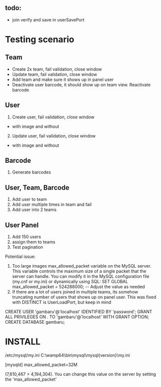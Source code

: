 
## todo:
- join verify and save in userSavePort

# Testing scenario
## Team
- Create 2x team, fail validation, close window
- Update team, fail validation, close window
- Add team and make sure it shows up in panel user
- Deactivate user barcode, it should show up on team view. Reactivate barcode
## User
1. Create user, fail validation, close window
- with image and without
2. Update user, fail validation, close window
- with image and without
## Barcode
1. Generate barcodes
## User, Team, Barcode
1. Add user to team
2. Add user multiple times in team and fail
3. Add user into 2 teams
## User Panel
1. Add 150 users
2. assign them to teams
3. Test pagination


Potential issue:
1. Too large images
max_allowed_packet variable on the MySQL server. This variable controls the maximum size of a single packet that the server can handle. You can modify it in the MySQL configuration file (my.cnf or my.ini) or dynamically using SQL:
SET GLOBAL max_allowed_packet = 524288000; -- Adjust the value as needed
2. If there are a lot of users joined in multiple teams, its somehow truncating number of users that shows up on panel user.
This was fixed with DISTINCT is UserLoadPort, but keep in mind

CREATE USER 'gambaru'@'localhost' IDENTIFIED BY 'password';
GRANT ALL PRIVILEGES ON *.* TO 'gambaru'@'localhost' WITH GRANT OPTION;
CREATE DATABASE gambaru;

# INSTALL
/etc/mysql/my.ini
C:\wamp64\bin\mysql\mysql{version}\my.ini

[mysqld]
max_allowed_packet=32M

(7,610,467 > 4,194,304). You can change this value on the server by setting the 'max_allowed_packet'